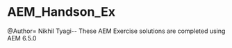 # AEM_Handson_Ex
@Author= Nikhil Tyagi--
These AEM Exercise solutions are completed using AEM 6.5.0
